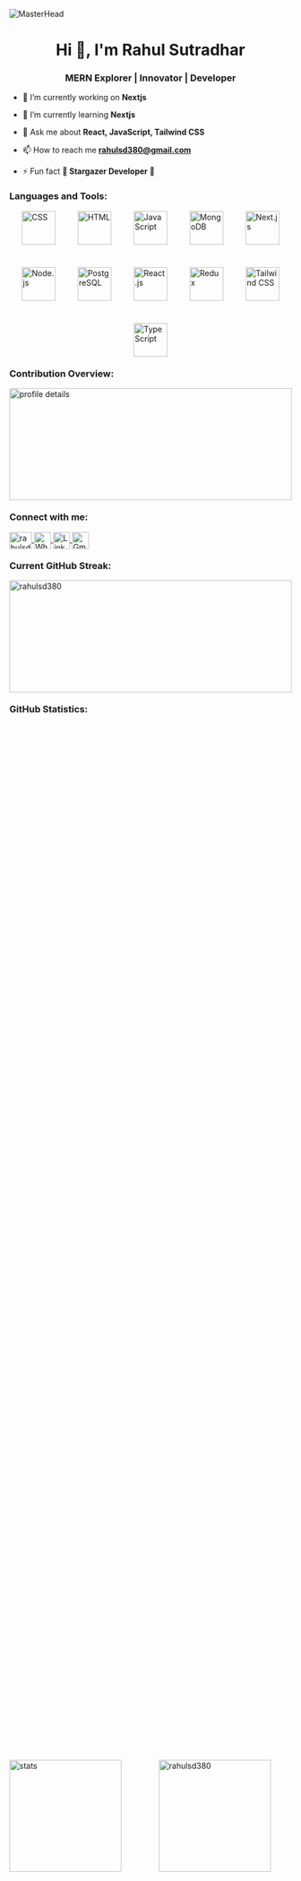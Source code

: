 ![MasterHead](https://i.ibb.co/p2LvRLx/Github-banner.png)

<h1 align="center">Hi 👋, I'm Rahul Sutradhar</h1>
<h3 align="center">MERN Explorer | Innovator | Developer</h3>

- 🔭 I’m currently working on **Nextjs**

- 🌱 I’m currently learning **Nextjs**

- 💬 Ask me about **React, JavaScript, Tailwind CSS**

- 📫 How to reach me **rahulsd380@gmail.com**

- ⚡ Fun fact **🌌 Stargazer Developer 🚀**

<h3 align="left" style="margin-top: 20px;">Languages and Tools:</h3>
<div style="display: flex; flex-wrap: wrap; justify-content: center; gap: 40px;"> 
  <a href="https://developer.mozilla.org/en-US/docs/Web/CSS" target="_blank" rel="noreferrer">
    <img src="https://i.ibb.co/5kHhJCg/CSS.png" alt="CSS" width="60" height="60" />
  </a>
  <a href="https://developer.mozilla.org/en-US/docs/Web/HTML" target="_blank" rel="noreferrer">
    <img src="https://i.ibb.co/qn6dX54/html.png" alt="HTML" width="60" height="60" />
  </a>
  <a href="https://developer.mozilla.org/en-US/docs/Web/JavaScript" target="_blank" rel="noreferrer">
    <img src="https://i.ibb.co/dmG6LsP/javascript.png" alt="JavaScript" width="60" height="60" />
  </a>
  <a href="https://www.mongodb.com/" target="_blank" rel="noreferrer">
    <img src="https://i.ibb.co/m91Xh61/mongodb.png" alt="MongoDB" width="60" height="60" />
  </a>
  <a href="https://nextjs.org/" target="_blank" rel="noreferrer">
    <img src="https://i.ibb.co/YRc9DYP/Nextjs.png" alt="Next.js" width="60" height="60" />
  </a>
  <a href="https://nodejs.org/" target="_blank" rel="noreferrer">
    <img src="https://i.ibb.co/RvPvyTk/nodejs.png" alt="Node.js" width="60" height="60" />
  </a>
  <a href="https://www.postgresql.org/" target="_blank" rel="noreferrer">
    <img src="https://i.ibb.co/1Xg60wg/postgres.png" alt="PostgreSQL" width="60" height="60" />
  </a>
  <a href="https://reactjs.org/" target="_blank" rel="noreferrer">
    <img src="https://i.ibb.co/2t3PDL8/Reactjs.png" alt="React.js" width="60" height="60" />
  </a>
  <a href="https://redux.js.org/" target="_blank" rel="noreferrer">
    <img src="https://i.ibb.co/yXqB53p/Redux.png" alt="Redux" width="60" height="60" />
  </a>
  <a href="https://tailwindcss.com/" target="_blank" rel="noreferrer">
    <img src="https://i.ibb.co/V3RbKRM/tailwind-css.png" alt="Tailwind CSS" width="60" height="60" />
  </a>
  <a href="https://www.typescriptlang.org/" target="_blank" rel="noreferrer">
    <img src="https://i.ibb.co/5WX8HJc/typescript.png" alt="TypeScript" width="60" height="60" />
  </a>
</div>

<h3 align="left" style="margin-top: 20px;">Contribution Overview:</h3>
<div style="width: 100%; height: 200px; display: flex; justify-content: center; align-items: center; overflow: hidden; margin-top: 10px;">
  <img src="http://github-profile-summary-cards.vercel.app/api/cards/profile-details?username=rahulsd380&theme=default" 
       alt="profile details" 
       style="width: 100%; height: 100%; object-fit: cover;" />
</div>

<h3 align="left" style="margin-top: 20px;">Connect with me:</h3>
<p align="left">
  <!-- Facebook -->
  <a href="https://fb.com/rahulsd836" target="blank">
    <img align="center" src="https://raw.githubusercontent.com/rahuldkjain/github-profile-readme-generator/master/src/images/icons/Social/facebook.svg" alt="rahulsd836" height="30" width="40" />
  </a>

  <!-- WhatsApp -->
  <a href="https://wa.me/+8801608249337" target="blank">
    <img align="center" src="https://i.ibb.co/7QxQPR5/whatsapp.png" alt="WhatsApp" height="30" width="30" />
  </a>

  <!-- LinkedIn -->
  <a href="https://www.linkedin.com/in/rahul-sutradhar-a99749202/" target="blank">
    <img align="center" src="https://i.ibb.co/CtLK0cN/linkedin.png" alt="LinkedIn" height="30" width="30" />
  </a>

  <!-- Gmail -->
  <a href="mailto:rahulsd380@gmail.com" target="blank">
    <img align="center" src="https://i.ibb.co/fdZFd93/gmail.png" alt="Gmail" height="30" width="30" />
  </a>
</p>


<h3 align="left" style="margin-top: 20px;">Current GitHub Streak:</h3>
<div style="width: 100%; height: 200px; display: flex; justify-content: center; align-items: center; overflow: hidden;">
  <img src="https://github-readme-streak-stats.herokuapp.com/?user=rahulsd380&" 
       alt="rahulsd380" 
       style="width: 100%; height: 100%; object-fit: contain;" />
</div>

<h3 align="left" style="margin-top: 20px;">GitHub Statistics:</h3>
<div style="width: 100%; display: flex; align-items: center; gap: 30px; height: 100%; flex-wrap: wrap;">
  <img src="http://github-profile-summary-cards.vercel.app/api/cards/stats?username=rahulsd380&theme=default" 
       alt="stats" 
       style="flex: 1; max-width: 100%; height: 200px;" />
  <img src="https://github-readme-stats.vercel.app/api/top-langs?username=rahulsd380&show_icons=true&locale=en&layout=compact" 
       alt="rahulsd380" 
       style="flex: 1; max-width: 100%; height: 200px;" />
</div>

<h3 align="left" style="margin-top: 20px;">Detailed GitHub Insights:</h3>
<div style="width: 100%; height: 200px; display: flex; justify-content: center; align-items: center; overflow: hidden;">
  <img src="https://github-readme-stats.vercel.app/api?username=rahulsd380&show_icons=true&locale=en" 
       alt="rahulsd380" 
       style="width: 100%; height: 100%; object-fit: cover;" />
</div>
